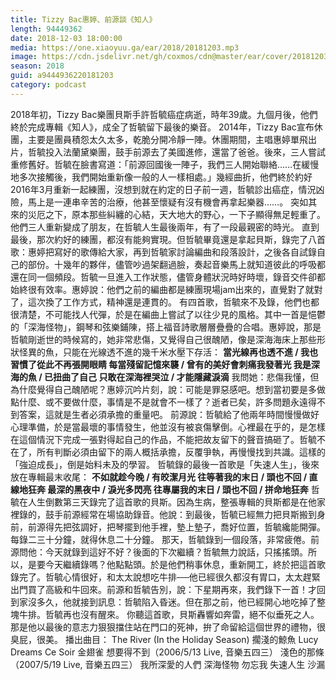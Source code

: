 ```yaml
---
title: Tizzy Bac惠婷、前源談《知人》
length: 94449362
date: 2018-12-03 18:00:00
media: https://one.xiaoyuu.ga/ear/2018/20181203.mp3
image: https://cdn.jsdelivr.net/gh/coxmos/cdn@master/ear/cover/20181203.jpeg
season: 2018
guid: a9444936220181203
category: podcast
---
```


2018年初，Tizzy Bac樂團貝斯手許哲毓癌症病逝，時年39歲。九個月後，他們終於完成專輯《知人》，成全了哲毓留下最後的樂音。
2014年，Tizzy Bac宣布休團，主要是團員積怨太久太多，乾脆分開冷靜一陣。休團期間，主唱惠婷單飛出片，哲毓投入法蘭黛樂團，鼓手前源去了美國進修，還當了爸爸。後來，三人嘗試重修舊好。哲毓在臉書寫道：「前源回國後一陣子，我們三人開始聯絡……在緩慢地多次接觸後，我們開始重新像一般的人一樣相處。」幾經曲折，他們終於約好2016年3月重新一起練團，沒想到就在約定的日子前一週，哲毓診出癌症，情況凶險，馬上是一連串辛苦的治療，他甚至懷疑有沒有機會再拿起樂器……。
突如其來的災厄之下，原本那些糾纏的心結，天大地大的野心，一下子顯得無足輕重了。他們三人重新變成了朋友，在哲毓人生最後兩年，有了一段最親密的時光。
直到最後，那次約好的練團，都沒有能夠實現。但哲毓畢竟還是拿起貝斯，錄完了八首歌：惠婷把寫好的歌傳給大家，再到哲毓家討論編曲和段落設計，之後各自試錄自己的部份。十幾年的夥伴，儘管吵過架翻過臉，奏起音樂馬上就知道彼此的呼吸都還在同一個頻段。哲毓一旦進入工作狀態，儘管身體狀況時好時壞，錄音交件卻都始終很有效率。惠婷說：他們之前的編曲都是練團現場jam出來的，直覺對了就對了，這次換了工作方式，精神還是連貫的。
有四首歌，哲毓來不及錄，他們也都很清楚，不可能找人代彈，於是在編曲上嘗試了以往少見的風格。其中一首是悒鬱的「深海怪物」，鋼琴和弦樂鋪陳，搭上福音詩歌層層疊疊的合唱。惠婷說，那是哲毓剛逝世的時候寫的，她非常悲傷，又覺得自己很醜陋，像是深海海床上那些形狀怪異的魚，只能在光線透不進的幾千米水壓下存活：
<strong>當光線再也透不進 / 我也習慣了從此不再張開眼睛
每當殘留記憶來襲 / 曾有的美好會刺痛我發著光
我是深海的魚 / 已扭曲了自己
只敢在深海裡哭泣 / 才能隱藏淚滴</strong>
我問她：悲傷我懂，但為什麼覺得自己醜陋呢？惠婷沉吟片刻，說：可能是罪惡感吧。想到當初要是多做點什麼、或不要做什麼，事情是不是就會不一樣了？逝者已矣，許多問題永遠得不到答案，這就是生者必須承擔的重量吧。
前源說：哲毓給了他兩年時間慢慢做好心理準備，於是當最壞的事情發生，他並沒有被哀傷擊倒。心裡最在乎的，是怎樣在這個情況下完成一張對得起自己的作品，不能把故友留下的聲音搞砸了。哲毓不在了，所有判斷必須由留下的兩人概括承擔，反覆爭執，再慢慢找到共識。這樣的「強迫成長」，倒是始料未及的學習。
哲毓錄的最後一首歌是「失速人生」，後來放在專輯最末收尾：
<strong>不如就趁今晚 / 有皎潔月光
往等著我的末日 / 頭也不回 / 直線地狂奔
最深的黑夜中 / 淚光多閃亮
往專屬我的末日 / 頭也不回 / 拼命地狂奔</strong>
哲毓在人生倒數第三天錄完了這首歌的貝斯。因為生病，整張專輯的貝斯都是在他家裡錄的，鼓手前源經常在場協助錄音。他說：到最後，哲毓已經無力把貝斯搬到身前，前源得先把弦調好，把琴擺到他手裡，墊上墊子，喬好位置，哲毓纔能開彈。每錄二三十分鐘，就得休息二十分鐘。
那天，哲毓錄到一個段落，非常疲倦。前源問他：今天就錄到這好不好？後面的下次繼續？哲毓無力說話，只搖搖頭。所以，是要今天繼續錄嗎？他點點頭。於是他們稍事休息，重新開工，終於把這首歌錄完了。哲毓心情很好，和太太說想吃牛排──他已經很久都沒有胃口，太太趕緊出門買了高級和牛回來。前源和哲毓告別，說：下星期再來，我們錄下一首！才回到家沒多久，他就接到訊息：哲毓陷入昏迷。但在那之前，他已經開心地吃掉了整塊牛排。哲毓再也沒有醒來。
你聽這首歌，貝斯轟響如奔雷，絕不似垂死之人。那是他以最後的意志力狠狠擋住站在門口的死神，拚了命留給這個世界的禮物，很臭屁，很美。
播出曲目：
The River (In the Holiday Season)
擱淺的鯨魚
Lucy Dreams
Ce Soir
金翅雀
想要得不到（2006/5/13 Live, 音樂五四三）
淺色的那條（2007/5/19 Live, 音樂五四三）
我所深愛的人們
深海怪物
勿忘我
失速人生
沙漏

